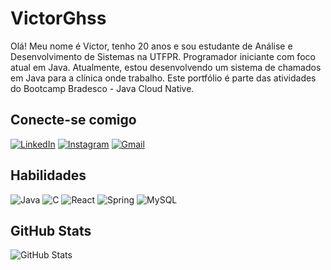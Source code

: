 # VictorGhss

Olá! Meu nome é Victor, tenho 20 anos e sou estudante de Análise e Desenvolvimento de Sistemas na UTFPR. Programador iniciante com foco atual em Java. Atualmente, estou desenvolvendo um sistema de chamados em Java para a clínica onde trabalho. Este portfólio é parte das atividades do Bootcamp Bradesco - Java Cloud Native.

## Conecte-se comigo

[![LinkedIn](https://img.shields.io/badge/LinkedIn-0077B5?style=for-the-badge&logo=linkedin&logoColor=white)](https://www.linkedin.com/in/victor-gabriel-hass-05a291336/?jobid=1234)
[![Instagram](https://img.shields.io/badge/-Instagram-%23E4405F?style=for-the-badge&logo=instagram&logoColor=white)](https://www.instagram.com/vitokkj_/)
[![Gmail](https://img.shields.io/badge/Gmail-333333?style=for-the-badge&logo=gmail&logoColor=red)](mailto:vg.hss0101@gmail.com)

## Habilidades

![Java](https://img.shields.io/badge/java-%23ED8B00.svg?style=for-the-badge&logo=openjdk&logoColor=white)
![C](https://img.shields.io/badge/C-00599C?style=for-the-badge&logo=c&logoColor=white)
![React](https://img.shields.io/badge/React-20232A?style=for-the-badge&logo=react&logoColor=61DAFB)
![Spring](https://img.shields.io/badge/spring-%236DB33F.svg?style=for-the-badge&logo=spring&logoColor=white)
![MySQL](https://img.shields.io/badge/MySQL-00000F?style=for-the-badge&logo=mysql&logoColor=white)

## GitHub Stats

![GitHub Stats](https://github-readme-stats.vercel.app/api?username=VictorGhss&theme=transparent&bg_color=000&border_color=30A3DC&show_icons=true&icon_color=30A3DC&title_color=E94D5F&text_color=FFF)
